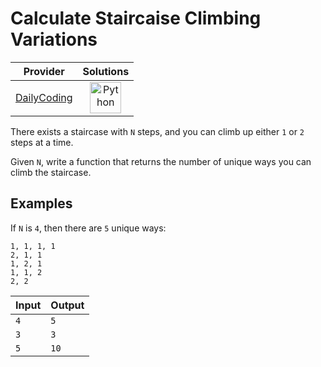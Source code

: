# Calculate Staircaise Climbing Variations

<!-- INFO TABLE BEGIN -->

| Provider                                              | Solutions                                                                                                                                        |
| :---------------------------------------------------: | :----------------------------------------------------------------------------------------------------------------------------------------------: |
| [DailyCoding](../../../docs/providers/DailyCoding.md) | [<img src="https://res.cloudinary.com/rascaltwo/image/upload/v1631924087/python_xzdlti.svg" alt="Python" title="Python" width="50" />](solve.py) |

<!-- INFO TABLE END -->

There exists a staircase with `N` steps, and you can climb up either `1` or `2` steps at a time.

Given `N`, write a function that returns the number of unique ways you can climb the staircase.

## Examples

If `N` is `4`, then there are `5` unique ways:

    1, 1, 1, 1
    2, 1, 1
    1, 2, 1
    1, 1, 2
    2, 2

| Input | Output |
| ----- | ------ |
| `4`   | `5`    |
| `3`   | `3`    |
| `5`   | `10`   |

